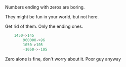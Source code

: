 Numbers ending with zeros are boring.

They might be fun in your world, but not here.

Get rid of them. Only the ending ones.

```java
    1450->145
        960000->96
        1050->105
        -1050->-105
```

Zero alone is fine, don't worry about it. Poor guy anyway
